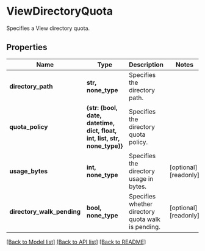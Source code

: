 # ViewDirectoryQuota

Specifies a View directory quota.

## Properties
Name | Type | Description | Notes
------------ | ------------- | ------------- | -------------
**directory_path** | **str, none_type** | Specifies the directory path. | 
**quota_policy** | **{str: (bool, date, datetime, dict, float, int, list, str, none_type)}** | Specifies the directory quota policy. | 
**usage_bytes** | **int, none_type** | Specifies the directory usage in bytes. | [optional] [readonly] 
**directory_walk_pending** | **bool, none_type** | Specifies whether directory quota walk is pending. | [optional] [readonly] 

[[Back to Model list]](../README.md#documentation-for-models) [[Back to API list]](../README.md#documentation-for-api-endpoints) [[Back to README]](../README.md)


